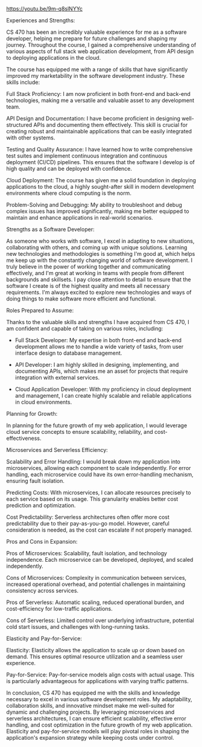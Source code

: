 https://youtu.be/9m-q8slNYYc

Experiences and Strengths:

CS 470 has been an incredibly valuable experience for me as a software developer, helping me prepare for future challenges and shaping my journey. Throughout the course, I gained a comprehensive understanding of various aspects of full stack web application development, from API design to deploying applications in the cloud.

The course has equipped me with a range of skills that have significantly improved my marketability in the software development industry. These skills include:

Full Stack Proficiency: I am now proficient in both front-end and back-end technologies, making me a versatile and valuable asset to any development team.

API Design and Documentation: I have become proficient in designing well-structured APIs and documenting them effectively. This skill is crucial for creating robust and maintainable applications that can be easily integrated with other systems.

Testing and Quality Assurance: I have learned how to write comprehensive test suites and implement continuous integration and continuous deployment (CI/CD) pipelines. This ensures that the software I develop is of high quality and can be deployed with confidence.

Cloud Deployment: The course has given me a solid foundation in deploying applications to the cloud, a highly sought-after skill in modern development environments where cloud computing is the norm.

Problem-Solving and Debugging: My ability to troubleshoot and debug complex issues has improved significantly, making me better equipped to maintain and enhance applications in real-world scenarios.

Strengths as a Software Developer:

As someone who works with software, I excel in adapting to new situations, collaborating with others, and coming up with unique solutions. Learning new technologies and methodologies is something I'm good at, which helps me keep up with the constantly changing world of software development. I truly believe in the power of working together and communicating effectively, and I'm great at working in teams with people from different backgrounds and skillsets. I pay close attention to detail to ensure that the software I create is of the highest quality and meets all necessary requirements. I'm always excited to explore new technologies and ways of doing things to make software more efficient and functional.

Roles Prepared to Assume:

Thanks to the valuable skills and strengths I have acquired from CS 470, I am confident and capable of taking on various roles, including:

- Full Stack Developer: My expertise in both front-end and back-end development allows me to handle a wide variety of tasks, from user interface design to database management.

- API Developer: I am highly skilled in designing, implementing, and documenting APIs, which makes me an asset for projects that require integration with external services.

- Cloud Application Developer: With my proficiency in cloud deployment and management, I can create highly scalable and reliable applications in cloud environments.

Planning for Growth:

In planning for the future growth of my web application, I would leverage cloud service concepts to ensure scalability, reliability, and cost-effectiveness.

Microservices and Serverless Efficiency:

Scalability and Error Handling: I would break down my application into microservices, allowing each component to scale independently. For error handling, each microservice could have its own error-handling mechanism, ensuring fault isolation.

Predicting Costs: With microservices, I can allocate resources precisely to each service based on its usage. This granularity enables better cost prediction and optimization.

Cost Predictability: Serverless architectures often offer more cost predictability due to their pay-as-you-go model. However, careful consideration is needed, as the cost can escalate if not properly managed.

Pros and Cons in Expansion:

Pros of Microservices: Scalability, fault isolation, and technology independence. Each microservice can be developed, deployed, and scaled independently.

Cons of Microservices: Complexity in communication between services, increased operational overhead, and potential challenges in maintaining consistency across services.

Pros of Serverless: Automatic scaling, reduced operational burden, and cost-efficiency for low-traffic applications.

Cons of Serverless: Limited control over underlying infrastructure, potential cold start issues, and challenges with long-running tasks.

Elasticity and Pay-for-Service:

Elasticity: Elasticity allows the application to scale up or down based on demand. This ensures optimal resource utilization and a seamless user experience.

Pay-for-Service: Pay-for-service models align costs with actual usage. This is particularly advantageous for applications with varying traffic patterns.

In conclusion, CS 470 has equipped me with the skills and knowledge necessary to excel in various software development roles. My adaptability, collaboration skills, and innovative mindset make me well-suited for dynamic and challenging projects. By leveraging microservices and serverless architectures, I can ensure efficient scalability, effective error handling, and cost optimization in the future growth of my web application. Elasticity and pay-for-service models will play pivotal roles in shaping the application's expansion strategy while keeping costs under control.
